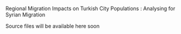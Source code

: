 Regional Migration Impacts on Turkish City Populations : Analysing for Syrian Migration

Source files will be available here soon
